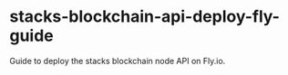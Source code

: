 # stacks-blockchain-api-deploy-fly-guide

Guide to deploy the stacks blockchain node API on Fly.io.
